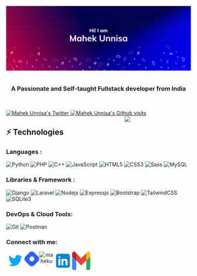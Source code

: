 <img align="center" src="https://github.com/MahekUnnisa/MahekUnnisa/blob/main/README%20Header.png"/>

# 

<h3 align="center">A Passionate and Self-taught Fullstack developer from India</h3>
<br/>
<p align="left">
  <a href="http://twitter.com/themahekunnisa">
    <img src="https://img.shields.io/badge/follow-%40themahekunnisa?label=Twitter&logo=twitter&style=for-the-badge&color=darkblue" alt="Mahek Unnisa's Twitter"/>
  </a>
  <a href="http://github.com/MahekUnnisa">
    <img src="https://komarev.com/ghpvc/?username=mahekunnisa&label=GITHUB+ +VISITS&style=for-the-badge&color=ff69b4" alt="Mahek Unnisa's Github visits"/>
  </a>
  <a href="http://github.com/MahekUnnisa">
    <img width="36%" align="right" src="https://github-readme-stats.vercel.app/api/top-langs/?username=mahekunnisa&layout=compact&theme=radical&hide_border=true" />
  </a>
</p>

## ⚡ Technologies

### Languages :

![Python](https://img.shields.io/badge/-Python-blue?style=for-the-badge&logo=Python&logoColor=white)
![PHP](https://img.shields.io/badge/-php-purple?style=for-the-badge&logo=PHP&logoColor=white)
![C++](https://img.shields.io/badge/-C++-00599C?style=for-the-badge&logo=C++)
![JavaScript](https://img.shields.io/badge/-JavaScript-EDD718?style=for-the-badge&logo=javascript&logoColor=white)
![HTML5](https://img.shields.io/badge/-HTML5-DD4B25?style=for-the-badge&logo=html5&logoColor=white)
![CSS3](https://img.shields.io/badge/-CSS3-3595CF?style=for-the-badge&logo=css3&logoColor=white)
![Sass](https://img.shields.io/badge/-sass-C76494?style=for-the-badge&logo=sass&logoColor=white)
![MySQL](https://img.shields.io/badge/-MySQL-EA8C10?style=for-the-badge&logo=mysql&logoColor=white)

### Libraries & Framework :

![Django](https://img.shields.io/badge/-Django-29A373?style=for-the-badge&logo=Django&logoColor=white)
![Laravel](https://img.shields.io/badge/-Laravel-563D7C?style=for-the-badge&logo=Laravel&logoColor=white)
![Nodejs](https://img.shields.io/badge/-Nodejs-67B73D?style=for-the-badge&logo=Node.js&logoColor=white)
![Expressjs](https://img.shields.io/badge/-Expressjs-grey?style=for-the-badge&logo=Node.js&logoColor=white)
![Bootstrap](https://img.shields.io/badge/-Bootstrap-563D7C?style=for-the-badge&logo=bootstrap&logoColor=white)
![TailwindCSS](https://img.shields.io/badge/-TailwindCSS-darkblue?style=for-the-badge&logo=TailwindCSS&logoColor=white)
![SQLite3](https://img.shields.io/badge/-SQLite3-87D5F1.svg?style=for-the-badge&logo=sqlite&logoColor=white)

### DevOps & Cloud Tools:

![Git](https://img.shields.io/badge/-Git-gray?style=for-the-badge&logo=git&logoColor=white)
![Postman](https://img.shields.io/badge/Postman-FF6C37?style=for-the-badge&logo=postman&logoColor=white)

<p align="center">
	<h3 align="left">Connect with me:</h3>
	<p align="center" width="48%">
		<a href="https://twitter.com/themahekunnisa" target="blank"><img align="left" src="https://github.com/MahekUnnisa/MahekUnnisa/blob/main/icons8-twitter.svg" alt="mahekunnisa" height="50" width="50" /></a>
		<a href="https://mahekunnisa.hashnode.dev" target="blank"><img align="left" src="https://github.com/MahekUnnisa/MahekUnnisa/blob/main/brand-icon.png" alt="mahekunnisa" height="40" width="40" /></a>
		<a href="https://dev.to/themahekunnisa" target="blank"><img align="left" src="https://d2fltix0v2e0sb.cloudfront.net/dev-rainbow.png" alt="mahekunnisa" height="40" width="40" /></a>
		<a href="https://linkedin.com/in/mahekunnisa" target="blank"><img align="left" src="https://github.com/MahekUnnisa/MahekUnnisa/blob/main/icons8-linkedin.svg" alt="mahekunnisa" height="50" width="50" /></a>
		<a href="mailto: mahekunnisa011@gmail.com" target="blank"><img align="left" src="https://github.com/MahekUnnisa/MahekUnnisa/blob/main/Gmail_Logo.svg" alt="mahekunnisa" height="50" width="50" /></a>
	</p>
</p>
